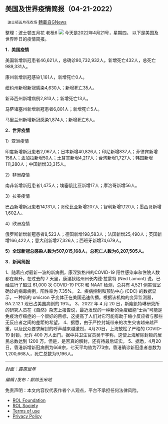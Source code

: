 
## 美国及世界疫情简报（04-21-2022）
` 波士顿五月花农场` [轉載自GNews](https://gnews.org/zh-hans/2387042/)

整理：波士顿五月花 老枪6
 ![](https://assets.gnews.org/wp-content/uploads/2022/04/202204.jpg) 
今天是2022年4月21号，星期四。
以下是美国及世界昨日的疫情简报。
 
**1．美国疫情**
 
美国新增新冠患者46,621人，总确诊80,732,932人。新增死亡432人，总死亡 989,331人。
 
康州新增新冠感染1,161人，新增死亡0人。
 
纽约州新增新冠感染4,630人；新增死亡35人。
 
新泽西州新增病例2,813人；新增死亡13人。
 
马萨诸塞州新增新冠患者6,801人；新增死亡5人。
 
马里兰州新增新冠感染1,874人；新增死亡6人。
 
**2．世界疫情**
 
1）亚洲疫情
 
印度新增新冠患者2,067人；日本新增40,826人；印尼新增837人；菲律宾新增156人；孟加拉新增50人；土耳其新增4,217人；台湾新增1,727人；韩国新增111,280人；中国新增33,315人。
 
2）非洲疫情
 
南非新增新冠患者1,475人；埃塞俄比亚新增17人；摩洛哥新增56人。
 
3）拉美疫情
 
巴西新增新冠患者14,131人；哥伦比亚新增207人；智利新增1,120人；墨西哥新增1,602人。
 
4）欧洲疫情
 
俄罗斯新增新冠患者8,523人；德国新增198,583人；法国新增25,490人；英国新增166,422人；意大利新增27,326人；西班牙新增74,679人。
 
**5）全球新冠总感染人数为507,015,168人，总死亡人数为6,207,505人。**
 
**3．新闻简报**
 
1、随着应对最新一波的新病例，康涅狄格州的COVID-19 阳性感染率和住院人数都在飙升。在过去的 7 天里，康涅狄格州州长内德·拉蒙特 (Ned Lamont) 说，已经进行了超过 61,000 次 COVID-19 PCR 和 NAAT 检测，总共有 4,521 例实验室确诊的病毒病例，阳性率为 7.35%。
2、疾病控制和预防中心 (CDC) 的数据显示，一种新的 omicron 子变体正在美国迅速传播。根据该机构的变异监测器，BA.2.12.1 现已占美国病例的 19%。
3、2022 年 4 月 20 日，斯隆凯特琳研究所的研究人员在《自然》杂志上报告说，最近发现的一种新的免疫细胞“士兵”可能是免疫治疗癌症的一个很好的目标，这提高了人们对它可能有助于缩小反应者与那些无反应者之间的差距的希望。
4、据悉，由于严控封城带来的次生灾害越来越严重，以及民众要求解封的呼声越来越激烈，4月20日，上海放松了严格的 COVID-19 封锁，允许 400 万人出门。据中共卫生官员吴干宇称，这使上海解除封锁的居民总数达到 1200 万。但是，是否真的解封，还有待最后证实。
5、据悉，4月20日，香港新增新冠病例为668宗，七天平均值为773宗。香港确诊新冠患者总数为1,200,668人，死亡总数为9,196人。

* * *
 
*封面：霹雳鼠年*
 
*编辑 /发布：郭郊玉米地*

免责声明：本文内容仅代表作者个人观点，平台不承担任何法律风险。
  
- [ROL Foundation](https://rolfoundation.org/)
- [ROL Society](https://rolsociety.org/)
- [Terms of use](https://gnews.org/terms-of-use-3/)
- [Privacy Policy](https://gnews.org/privacy-policy/)
